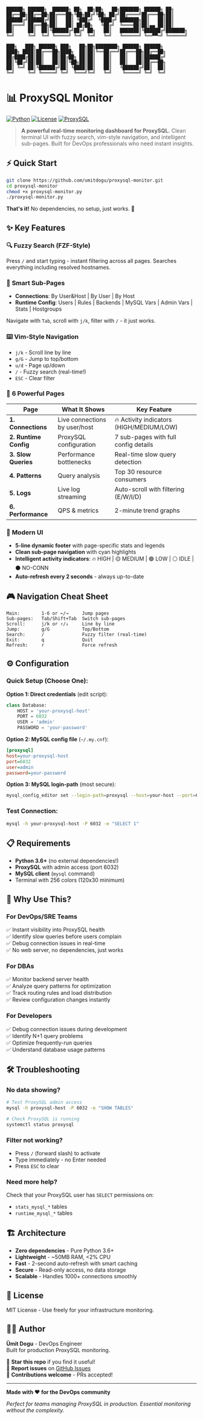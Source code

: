 ```
██████╗ ██████╗  ██████╗ ██╗  ██╗██╗   ██╗███████╗ ██████╗ ██╗     
██╔══██╗██╔══██╗██╔═══██╗╚██╗██╔╝╚██╗ ██╔╝██╔════╝██╔═══██╗██║     
██████╔╝██████╔╝██║   ██║ ╚███╔╝  ╚████╔╝ ███████╗██║   ██║██║     
██╔═══╝ ██╔══██╗██║   ██║ ██╔██╗   ╚██╔╝  ╚════██║██║▄▄ ██║██║     
██║     ██║  ██║╚██████╔╝██╔╝ ██╗   ██║   ███████║╚██████╔╝███████╗
╚═╝     ╚═╝  ╚═╝ ╚═════╝ ╚═╝  ╚═╝   ╚═╝   ╚══════╝ ╚══▀▀═╝ ╚══════╝
                                                                    
███╗   ███╗ ██████╗ ███╗   ██╗██╗████████╗ ██████╗ ██████╗         
████╗ ████║██╔═══██╗████╗  ██║██║╚══██╔══╝██╔═══██╗██╔══██╗        
██╔████╔██║██║   ██║██╔██╗ ██║██║   ██║   ██║   ██║██████╔╝        
██║╚██╔╝██║██║   ██║██║╚██╗██║██║   ██║   ██║   ██║██╔══██╗        
██║ ╚═╝ ██║╚██████╔╝██║ ╚████║██║   ██║   ╚██████╔╝██║  ██║        
╚═╝     ╚═╝ ╚═════╝ ╚═╝  ╚═══╝╚═╝   ╚═╝    ╚═════╝ ╚═╝  ╚═╝        
```

# 📊 ProxySQL Monitor

[![Python](https://img.shields.io/badge/Python-3.6%2B-blue?logo=python)](https://www.python.org/)
[![License](https://img.shields.io/badge/License-MIT-green)](LICENSE)
[![ProxySQL](https://img.shields.io/badge/ProxySQL-Compatible-orange)](https://proxysql.com/)

> **A powerful real-time monitoring dashboard for ProxySQL.** Clean terminal UI with fuzzy search, vim-style navigation, and intelligent sub-pages. Built for DevOps professionals who need instant insights.

## ⚡ Quick Start

```bash
git clone https://github.com/umitdogu/proxysql-monitor.git
cd proxysql-monitor
chmod +x proxysql-monitor.py
./proxysql-monitor.py
```

**That's it!** No dependencies, no setup, just works. 🚀

## ✨ Key Features

### 🔍 **Fuzzy Search (FZF-Style)**
Press `/` and start typing - instant filtering across all pages. Searches everything including resolved hostnames.

### 📑 **Smart Sub-Pages**
- **Connections**: By User&Host | By User | By Host
- **Runtime Config**: Users | Rules | Backends | MySQL Vars | Admin Vars | Stats | Hostgroups

Navigate with `Tab`, scroll with `j/k`, filter with `/` - it just works.

### ⌨️ **Vim-Style Navigation**
- `j/k` - Scroll line by line
- `g/G` - Jump to top/bottom
- `u/d` - Page up/down
- `/` - Fuzzy search (real-time!)
- `ESC` - Clear filter

### 🎯 **6 Powerful Pages**

| Page | What It Shows | Key Feature |
|------|---------------|-------------|
| **1. Connections** | Live connections by user/host | 🔥 Activity indicators (HIGH/MEDIUM/LOW) |
| **2. Runtime Config** | ProxySQL configuration | 7 sub-pages with full config details |
| **3. Slow Queries** | Performance bottlenecks | Real-time slow query detection |
| **4. Patterns** | Query analysis | Top 30 resource consumers |
| **5. Logs** | Live log streaming | Auto-scroll with filtering (E/W/I/D) |
| **6. Performance** | QPS & metrics | 2-minute trend graphs |

### 🎨 **Modern UI**
- **5-line dynamic footer** with page-specific stats and legends
- **Clean sub-page navigation** with cyan highlights
- **Intelligent activity indicators**: 🔥 HIGH | 🟡 MEDIUM | 🟢 LOW | ⚪ IDLE | ⚫ NO-CONN
- **Auto-refresh every 2 seconds** - always up-to-date

## 🎮 Navigation Cheat Sheet

```
Main:        1-6 or ←/→     Jump pages
Sub-pages:   Tab/Shift+Tab  Switch sub-pages
Scroll:      j/k or ↑/↓     Line by line
Jump:        g/G            Top/Bottom
Search:      /              Fuzzy filter (real-time)
Exit:        q              Quit
Refresh:     r              Force refresh
```

## ⚙️ Configuration

### Quick Setup (Choose One):

**Option 1: Direct credentials** (edit script):
```python
class Database:
    HOST = 'your-proxysql-host'
    PORT = 6032
    USER = 'admin'
    PASSWORD = 'your-password'
```

**Option 2: MySQL config file** (`~/.my.cnf`):
```ini
[proxysql]
host=your-proxysql-host
port=6032
user=admin
password=your-password
```

**Option 3: MySQL login-path** (most secure):
```bash
mysql_config_editor set --login-path=proxysql --host=your-host --port=6032 --user=admin --password
```

### Test Connection:
```bash
mysql -h your-proxysql-host -P 6032 -e "SELECT 1"
```

## 📋 Requirements

- **Python 3.6+** (no external dependencies!)
- **ProxySQL** with admin access (port 6032)
- **MySQL client** (`mysql` command)
- Terminal with 256 colors (120x30 minimum)

## 🎯 Why Use This?

### For DevOps/SRE Teams
✅ Instant visibility into ProxySQL health  
✅ Identify slow queries before users complain  
✅ Debug connection issues in real-time  
✅ No web server, no dependencies, just works

### For DBAs
✅ Monitor backend server health  
✅ Analyze query patterns for optimization  
✅ Track routing rules and load distribution  
✅ Review configuration changes instantly

### For Developers
✅ Debug connection issues during development  
✅ Identify N+1 query problems  
✅ Optimize frequently-run queries  
✅ Understand database usage patterns

## 🛠️ Troubleshooting

### No data showing?
```bash
# Test ProxySQL admin access
mysql -h proxysql-host -P 6032 -e "SHOW TABLES"

# Check ProxySQL is running
systemctl status proxysql
```

### Filter not working?
- Press `/` (forward slash) to activate
- Type immediately - no Enter needed
- Press `ESC` to clear

### Need more help?
Check that your ProxySQL user has `SELECT` permissions on:
- `stats_mysql_*` tables
- `runtime_mysql_*` tables

## 🏗️ Architecture

- **Zero dependencies** - Pure Python 3.6+
- **Lightweight** - ~50MB RAM, <2% CPU
- **Fast** - 2-second auto-refresh with smart caching
- **Secure** - Read-only access, no data storage
- **Scalable** - Handles 1000+ connections smoothly

## 📝 License

MIT License - Use freely for your infrastructure monitoring.

## 👨‍💻 Author

**Ümit Dogu** - DevOps Engineer  
Built for production ProxySQL monitoring.

🌟 **Star this repo** if you find it useful!  
🐛 **Report issues** on [GitHub Issues](https://github.com/umitdogu/proxysql-monitor/issues)  
🤝 **Contributions welcome** - PRs accepted!

---

**Made with ❤️ for the DevOps community**

*Perfect for teams managing ProxySQL in production. Essential monitoring without the complexity.*
